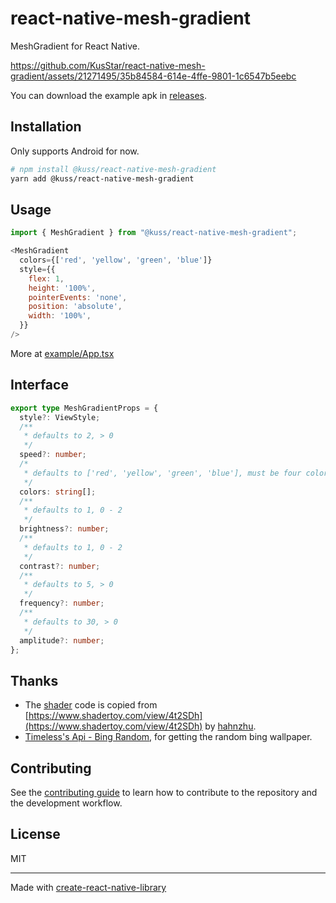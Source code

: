 # react-native-mesh-gradient

MeshGradient for React Native.

https://github.com/KusStar/react-native-mesh-gradient/assets/21271495/35b84584-614e-4ffe-9801-1c6547b5eebc

You can download the example apk in [releases](https://github.com/KusStar/react-native-mesh-gradient/releases).

## Installation

Only supports Android for now.

```sh
# npm install @kuss/react-native-mesh-gradient
yarn add @kuss/react-native-mesh-gradient
```

## Usage

```js
import { MeshGradient } from "@kuss/react-native-mesh-gradient";

<MeshGradient
  colors={['red', 'yellow', 'green', 'blue']}
  style={{
    flex: 1,
    height: '100%',
    pointerEvents: 'none',
    position: 'absolute',
    width: '100%',
  }}
/>
```

More at [example/App.tsx](./example/src/App.tsx)

## Interface

```ts
export type MeshGradientProps = {
  style?: ViewStyle;
  /**
   * defaults to 2, > 0
   */
  speed?: number;
  /*
   * defaults to ['red', 'yellow', 'green', 'blue'], must be four colors
   */
  colors: string[];
  /**
   * defaults to 1, 0 - 2
   */
  brightness?: number;
  /**
   * defaults to 1, 0 - 2
   */
  contrast?: number;
  /**
   * defaults to 5, > 0
   */
  frequency?: number;
  /**
   * defaults to 30, > 0
   */
  amplitude?: number;
};
```

## Thanks

- The [shader](https://github.com/KusStar/react-native-mesh-gradient/blob/d676e2e3f560282835283117f052a78bdb1eb809/android/src/main/java/com/meshgradient/MeshGradientRenderer.kt#L17-L75) code is copied from [https://www.shadertoy.com/view/4t2SDh](https://www.shadertoy.com/view/4t2SDh) by [hahnzhu](https://www.shadertoy.com/user/hahnzhu).
- [Timeless's Api - Bing Random](https://apifox.com/apidoc/shared-faff130e-7aa3-42da-9f93-574b16c8acda/api-30781027), for getting the random bing wallpaper.

## Contributing

See the [contributing guide](CONTRIBUTING.md) to learn how to contribute to the repository and the development workflow.

## License

MIT

---

Made with [create-react-native-library](https://github.com/callstack/react-native-builder-bob)
